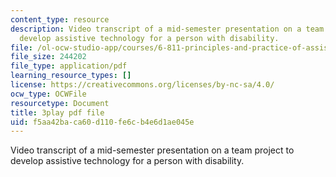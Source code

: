 ```yaml
---
content_type: resource
description: Video transcript of a mid-semester presentation on a team project to
  develop assistive technology for a person with disability.
file: /ol-ocw-studio-app/courses/6-811-principles-and-practice-of-assistive-technology-fall-2014/f5aa42baca60d110fe6cb4e6d1ae045e_EWjWv1YBB7A.pdf
file_size: 244202
file_type: application/pdf
learning_resource_types: []
license: https://creativecommons.org/licenses/by-nc-sa/4.0/
ocw_type: OCWFile
resourcetype: Document
title: 3play pdf file
uid: f5aa42ba-ca60-d110-fe6c-b4e6d1ae045e
---
```

Video transcript of a mid-semester presentation on a team project to develop assistive technology for a person with disability.